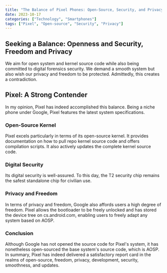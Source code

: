 ```yaml
---
title: "The Balance of Pixel Phones: Open-Source, Security, and Privacy"
date: 2023-10-17
categories: ["Technology", "Smartphones"]
tags: ["Pixel", "Open-source", "Security", "Privacy"]
---
```


## Seeking a Balance: Openness and Security, Freedom and Privacy

We aim for open system and kernel source code while also being committed to digital forensics security. We demand a smooth system but also wish our privacy and freedom to be protected. Admittedly, this creates a contradiction.

## Pixel: A Strong Contender
<!--more-->
In my opinion, Pixel has indeed accomplished this balance. Being a niche phone under Google, Pixel features the latest system specifications.

### Open-Source Kernel

Pixel excels particularly in terms of its open-source kernel. It provides documentation on how to pull repo kernel source code and offers compilation scripts. It also actively updates the complete kernel source code.

### Digital Security

Its digital security is well-assured. To this day, the T2 security chip remains the safest standalone chip for civilian use.

### Privacy and Freedom

In terms of privacy and freedom, Google also affords users a high degree of freedom. Pixel allows the bootloader to be freely unlocked and has stored the device tree on cs.android.com, enabling users to freely adapt any system based on AOSP.

### Conclusion

Although Google has not opened the source code for Pixel's system, it has nonetheless open-sourced the base system's source code, which is AOSP. In summary, Pixel has indeed delivered a satisfactory report card in the realms of open-source, freedom, privacy, development, security, smoothness, and updates.
